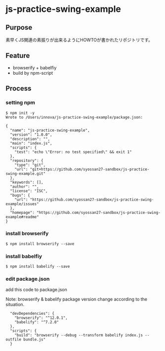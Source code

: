 # js-practice-swing-example

## Purpose

素早くJS関連の素振りが出来るようにHOWTOが書かれたリポジトリです。

## Feature

- browserify + babelfiy
- build by npm-script

## Process

### setting npm

```
$ npm init -y
Wrote to /Users/innova/js-practice-swing-example/package.json:

{
  "name": "js-practice-swing-example",
  "version": "1.0.0",
  "description": "",
  "main": "index.js",
  "scripts": {
    "test": "echo \"Error: no test specified\" && exit 1"
  },
  "repository": {
    "type": "git",
    "url": "git+https://github.com/syossan27-sandbox/js-practice-swing-example.git"
  },
  "keywords": [],
  "author": "",
  "license": "ISC",
  "bugs": {
    "url": "https://github.com/syossan27-sandbox/js-practice-swing-example/issues"
  },
  "homepage": "https://github.com/syossan27-sandbox/js-practice-swing-example#readme"
}
```

### install browserify

`$ npm install browserify --save`

### install babelfiy

`$ npm install babelify --save`

### edit package.json

add this code to package.json

Note: browserify & babelify package version change according to the situation.

```
  "devDependencies": {
    "browserify": "^12.0.1",
    "babelify": "^7.2.0"
  },
  "scripts": {
    "build": "browserify --debug --transform babelify index.js --outfile bundle.js"
  }
```
